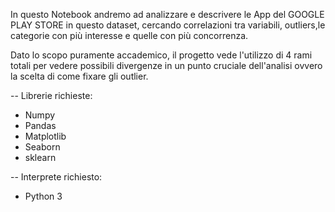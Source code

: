 In questo Notebook andremo ad analizzare e descrivere le App del GOOGLE PLAY STORE in questo dataset, cercando correlazioni tra variabili, outliers,le categorie con più interesse e quelle con più concorrenza.

Dato lo scopo puramente accademico, il progetto vede l'utilizzo di 4 rami totali per vedere possibili divergenze in un punto cruciale dell'analisi ovvero la scelta di come fixare gli outlier.

-- Librerie richieste:
- Numpy
- Pandas
- Matplotlib
- Seaborn
- sklearn

-- Interprete richiesto:
- Python 3